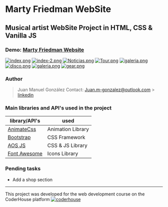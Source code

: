 #  Marty Friedman WebSite

## Musical artist WebSite Project in HTML, CSS & Vanilla JS



### Demo: [Marty Friedman Website](https://juanmg22.github.io/Marty-Friedman-Website/)

[![index.png](https://i.postimg.cc/hjTktQNH/index.png)](https://postimg.cc/ZBY7fnbc)
[![index-2.png](https://i.postimg.cc/s2DdK2QW/index-2.png)](https://postimg.cc/75cWZwNP)
[![Noticias.png](https://i.postimg.cc/765v8QNY/Noticias.png)](https://postimg.cc/MMJ3154h)
[![Tour.png](https://i.postimg.cc/G227T8BM/Tour.png)](https://postimg.cc/3ysCPwFp)
[![galeria.png](https://i.postimg.cc/43LC0TVS/galeria.png)](https://postimg.cc/FfLnf8Py)
[![disco.png](https://i.postimg.cc/FRW6Tg55/disco.png)](https://postimg.cc/47cwdcxB)
[![galeria.png](https://i.postimg.cc/43LC0TVS/galeria.png)](https://postimg.cc/FfLnf8Py)
[![gear.png](https://i.postimg.cc/XvnD3Dn6/gear.png)](https://postimg.cc/sM0J4mBT)

### Author

> Juan Manuel González
> Contact: Juan.m-gonzalez@outlook.com > [linkedin](https://www.linkedin.com/in/juan-manuel-gonzalez-041576218/)


### Main libraries and API's used in the project

| library/API's                                                    | used                      |
| ---------------------------------------------------------------- | ------------------------- |
| [AnimateCss](https://animate.style/)                             | Animation Library         |
| [Bootstrap](https://getbootstrap.com/)                           | CSS Framework             |
| [AOS JS](https://michalsnik.github.io/aos/)                      | CSS & JS Library          |
| [Font Awesome](https://pokeapi.co/)                              | Icons Library             |



### Pending tasks

- Add a shop section
---

This project was developed for the web development course on the CoderHouse platform [![coderhouse](https://emprelatam.com/wp-content/uploads/2019/10/logos-coderhouse-01.png)](https://www.coderhouse.com/)
